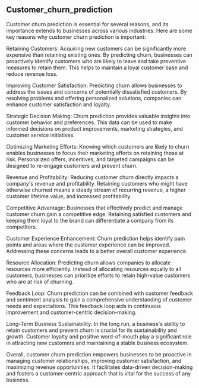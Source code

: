 ## Customer_churn_prediction

Customer churn prediction is essential for several reasons, and its importance extends to businesses across various industries. Here are some key reasons why customer churn prediction is important:

Retaining Customers: Acquiring new customers can be significantly more expensive than retaining existing ones. By predicting churn, businesses can proactively identify customers who are likely to leave and take preventive measures to retain them. This helps to maintain a loyal customer base and reduce revenue loss.

Improving Customer Satisfaction: Predicting churn allows businesses to address the issues and concerns of potentially dissatisfied customers. By resolving problems and offering personalized solutions, companies can enhance customer satisfaction and loyalty.

Strategic Decision Making: Churn prediction provides valuable insights into customer behavior and preferences. This data can be used to make informed decisions on product improvements, marketing strategies, and customer service initiatives.

Optimizing Marketing Efforts: Knowing which customers are likely to churn enables businesses to focus their marketing efforts on retaining those at risk. Personalized offers, incentives, and targeted campaigns can be designed to re-engage customers and prevent churn.

Revenue and Profitability: Reducing customer churn directly impacts a company's revenue and profitability. Retaining customers who might have otherwise churned means a steady stream of recurring revenue, a higher customer lifetime value, and increased profitability.

Competitive Advantage: Businesses that effectively predict and manage customer churn gain a competitive edge. Retaining satisfied customers and keeping them loyal to the brand can differentiate a company from its competitors.

Customer Experience Enhancement: Churn prediction helps identify pain points and areas where the customer experience can be improved. Addressing these concerns leads to a better overall customer experience.

Resource Allocation: Predicting churn allows companies to allocate resources more efficiently. Instead of allocating resources equally to all customers, businesses can prioritize efforts to retain high-value customers who are at risk of churning.

Feedback Loop: Churn prediction can be combined with customer feedback and sentiment analysis to gain a comprehensive understanding of customer needs and expectations. This feedback loop aids in continuous improvement and customer-centric decision-making.

Long-Term Business Sustainability: In the long run, a business's ability to retain customers and prevent churn is crucial for its sustainability and growth. Customer loyalty and positive word-of-mouth play a significant role in attracting new customers and maintaining a stable business ecosystem.

Overall, customer churn prediction empowers businesses to be proactive in managing customer relationships, improving customer satisfaction, and maximizing revenue opportunities. It facilitates data-driven decision-making and fosters a customer-centric approach that is vital for the success of any business.
